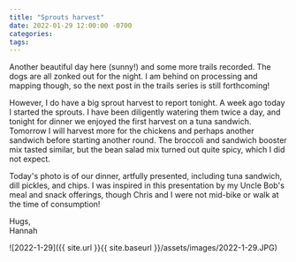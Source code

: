 ```yaml
---
title: "Sprouts harvest"
date: 2022-01-29 12:00:00 -0700
categories:
tags:
---
```


Another beautiful day here (sunny!) and some more trails recorded. The dogs are all zonked out for the night. I am behind on processing and mapping though, so the next post in the trails series is still forthcoming!

However, I do have a big sprout harvest to report tonight. A week ago today I started the sprouts. I have been diligently watering them twice a day, and tonight for dinner we enjoyed the first harvest on a tuna sandwich. Tomorrow I will harvest more for the chickens and perhaps another sandwich before starting another round. The broccoli and sandwich booster mix tasted similar, but the bean salad mix turned out quite spicy, which I did not expect.

Today's photo is of our dinner, artfully presented, including tuna sandwich, dill pickles, and chips. I was inspired in this presentation by my Uncle Bob's meal and snack offerings, though Chris and I were not mid-bike or walk at the time of consumption!

Hugs,<br />
Hannah

![2022-1-29]({{ site.url }}{{ site.baseurl }}/assets/images/2022-1-29.JPG)